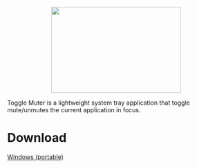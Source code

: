 <p align="center">
  <img src="https://github.com/drewmarsh/toggle-muter/assets/78824781/3737c46d-0aa3-4ec7-bf9f-05e59d182fff" width="300" height="200">
</p>

Toggle Muter is a lightweight system tray application that toggle mute/unmutes the current application in focus.

# Download
[Windows (portable)](https://github.com/drewmarsh/toggle-muter/releases/)
